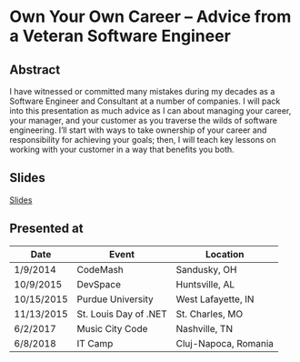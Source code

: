 # Own Your Own Career – Advice from a Veteran Software Engineer

## Abstract

I have witnessed or committed many mistakes during my decades as a Software Engineer and Consultant at a number of companies. I will pack into this presentation as much advice as I can about managing your career, your manager, and your customer as you traverse the wilds of software engineering. I’ll start with ways to take ownership of your career and responsibility for achieving your goals; then, I will teach key lessons on working with your customer in a way that benefits you both.

## Slides

[Slides](https://1drv.ms/p/s!AsEkrMBA7Ehw1a9uuao-J6sT483s3Q?e=9vD9U1)

## Presented at

| Date       | Event                 | Location              |
| ---------- | --------------------- | --------------------- |
| 1/9/2014   | CodeMash              | Sandusky, OH         |
| 10/9/2015  | DevSpace              | Huntsville, AL       |
| 10/15/2015 | Purdue University     | West Lafayette, IN   |
| 11/13/2015 | St. Louis Day of .NET | St. Charles, MO      |
| 6/2/2017   | Music City Code       | Nashville, TN        |
| 6/8/2018   | IT Camp               | Cluj-Napoca, Romania |
